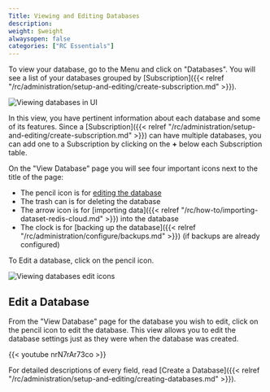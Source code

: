 ```yaml
---
Title: Viewing and Editing Databases
description:
weight: $weight
alwaysopen: false
categories: ["RC Essentials"]
---
```

To view your database, go to the Menu and click on "Databases". You will
see a list of your databases grouped by
[Subscription]({{< relref "/rc/administration/setup-and-editing/create-subscription.md" >}}).

![Viewing databases in
UI](/images/rc/databases_main.png?width=600&height=366)

In this view, you have pertinent information about each database and
some of its features. Since a
[Subscription]({{< relref "/rc/administration/setup-and-editing/create-subscription.md" >}})
can have multiple databases, you can add one to a Subscription by
clicking on the **+** below each Subscription table.

On the "View Database" page you will see four important icons next to
the title of the page:

- The pencil icon is for [editing the database](#edit-a-database)
- The trash can is for deleting the database
- The arrow icon is for [importing
    data]({{< relref "/rc/how-to/importing-dataset-redis-cloud.md" >}})
    into the database
- The clock is for [backing up the
    database]({{< relref "/rc/administration/configure/backups.md" >}})
    (if backups are already configured)

To Edit a database, click on the pencil icon.

![Viewing databases edit
icons](/images/rc/view_database2.png?width=600&height=338)

## Edit a Database

From the "View Database" page for the database you wish to edit, click
on the pencil icon to edit the database. This view allows you to edit
the database settings just as they were when the database was created.

{{< youtube nrN7rAr73co >}}

For detailed descriptions of every field, read [Create a
Database]({{< relref "/rc/administration/setup-and-editing/creating-databases.md" >}}).
